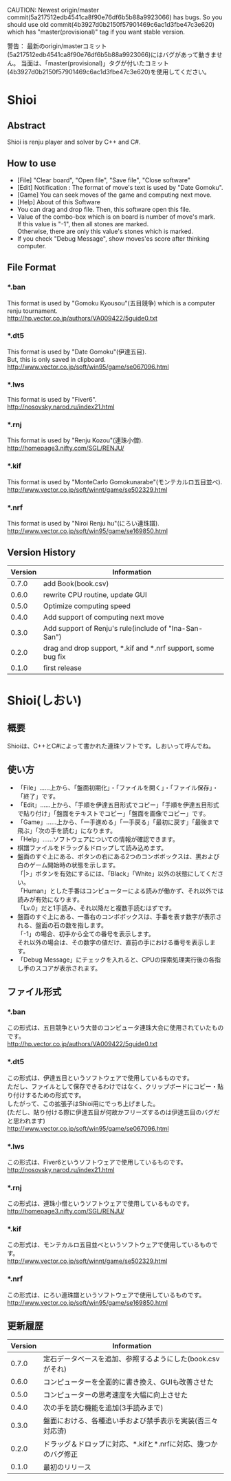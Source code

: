 CAUTION:
Newest origin/master commit(5a217512edb4541ca8f90e76df6b5b88a9923066) has bugs.
So you should use old commit(4b3927d0b2150f57901469c6ac1d3fbe47c3e620) which has "master(provisional)" tag if you want stable version.

警告：
最新のorigin/masterコミット(5a217512edb4541ca8f90e76df6b5b88a9923066)にはバグがあって動きません。
当面は、「master(provisional)」タグが付いたコミット(4b3927d0b2150f57901469c6ac1d3fbe47c3e620)を使用してください。

# Shioi

## Abstract
Shioi is renju player and solver by C++ and C#.

## How to use
- [File] "Clear board", "Open file", "Save file", "Close software"
- [Edit] Notification : The format of move's text is used by "Date Gomoku".
- [Game] You can seek moves of the game and computing next move.
- [Help] About of this Software
- You can drag and drop file. Then, this software open this file.
- Value of the combo-box which is on board is number of move's mark.  
If this value is "-1", then all stones are marked.  
Otherwise, there are only this value's stones which is marked.
- If you check "Debug Message", show moves'es score after thinking computer.

## File Format
### *.ban
This format is used by "Gomoku Kyousou"(五目競争) which is a computer renju tournament.  
http://hp.vector.co.jp/authors/VA009422/5guide0.txt

### *.dt5
This format is used by "Date Gomoku"(伊達五目).  
But, this is only saved in clipboard.  
http://www.vector.co.jp/soft/win95/game/se067096.html

### *.lws
This format is used by "Fiver6".  
http://nosovsky.narod.ru/index21.html

### *.rnj
This format is used by "Renju Kozou"(連珠小僧).  
http://homepage3.nifty.com/SGL/RENJU/

### *.kif
This format is used by "MonteCarlo Gomokunarabe"(モンテカルロ五目並べ).  
http://www.vector.co.jp/soft/winnt/game/se502329.html

### *.nrf
This format is used by "Niroi Renju hu"(にろい連珠譜).  
http://www.vector.co.jp/soft/win95/game/se169850.html

## Version History
|Version|Information|
|-------|-----------|
|0.7.0|add Book(book.csv)|
|0.6.0|rewrite CPU routine, update GUI|
|0.5.0|Optimize computing speed|
|0.4.0|Add support of computing next move|
|0.3.0|Add support of Renju's rule(include of "Ina-San-San")|
|0.2.0|drag and drop support, \*.kif and \*.nrf support, some bug fix|
|0.1.0|first release|

# Shioi(しおい)

## 概要
Shioiは、C++とC#によって書かれた連珠ソフトです。しおいって呼んでね。

## 使い方
- 「File」……上から、「盤面初期化」・「ファイルを開く」・「ファイル保存」・「終了」です。
- 「Edit」……上から、「手順を伊達五目形式でコピー」「手順を伊達五目形式で貼り付け」「盤面をテキストでコピー」「盤面を画像でコピー」です。
- 「Game」……上から、「一手進める」「一手戻る」「最初に戻す」「最後まで飛ぶ」「次の手を読む」になります。
- 「Help」……ソフトウェアについての情報が確認できます。
- 棋譜ファイルをドラッグ＆ドロップして読み込めます。
- 盤面のすぐ上にある、ボタンの右にある2つのコンボボックスは、黒および白のゲーム開始時の状態を示します。  
「|>」ボタンを有効にするには、「Black」「White」以外の状態にしてください。  
「Human」とした手番はコンピューターによる読みが働かず、それ以外では読みが有効になります。  
「Lv.0」だと1手読み、それ以降だと複数手読むはずです。
- 盤面のすぐ上にある、一番右のコンボボックスは、手番を表す数字が表示される、盤面の石の数を指します。  
「-1」の場合、初手から全ての番号を表示します。  
それ以外の場合は、その数字の値だけ、直前の手における番号を表示します。
- 「Debug Message」にチェックを入れると、CPUの探索処理実行後の各指し手のスコアが表示されます。


## ファイル形式
### *.ban
この形式は、五目競争という大昔のコンピュータ連珠大会に使用されていたものです。  
http://hp.vector.co.jp/authors/VA009422/5guide0.txt

### *.dt5
この形式は、伊達五目というソフトウェアで使用しているものです。  
ただし、ファイルとして保存できるわけではなく、クリップボードにコピー・貼り付けするための形式です。  
したがって、この拡張子はShioi用にでっち上げました。  
(ただし、貼り付ける際に伊達五目が何故かフリーズするのは伊達五目のバグだと思われます)  
http://www.vector.co.jp/soft/win95/game/se067096.html

### *.lws
この形式は、Fiver6というソフトウェアで使用しているものです。  
http://nosovsky.narod.ru/index21.html

### *.rnj
この形式は、連珠小僧というソフトウェアで使用しているものです。  
http://homepage3.nifty.com/SGL/RENJU/

### *.kif
この形式は、モンテカルロ五目並べというソフトウェアで使用しているものです。  
http://www.vector.co.jp/soft/winnt/game/se502329.html

### *.nrf
この形式は、にろい連珠譜というソフトウェアで使用しているものです。  
http://www.vector.co.jp/soft/win95/game/se169850.html

## 更新履歴
|Version|Information|
|-------|-----------|
|0.7.0|定石データベースを追加、参照するようにした(book.csvがそれ)
|0.6.0|コンピューターを全面的に書き換え、GUIも改善させた|
|0.5.0|コンピューターの思考速度を大幅に向上させた|
|0.4.0|次の手を読む機能を追加(3手読みまで)|
|0.3.0|盤面における、各種追い手および禁手表示を実装(否三々対応済)|
|0.2.0|ドラッグ＆ドロップに対応、\*.kifと\*.nrfに対応、幾つかのバグ修正|
|0.1.0|最初のリリース|

